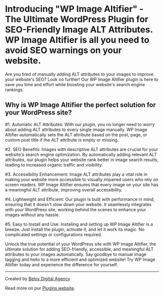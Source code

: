 # Introducing "WP Image Altifier" - The Ultimate WordPress Plugin for SEO-Friendly Image ALT Attributes. WP Image Altifier is all you need to avoid SEO warnings on your website.

Are you tired of manually adding ALT attributes to your images to improve your website's SEO? Look no further! Our WP Image Altifier plugin is here to save you time and effort while boosting your website's search engine rankings.

## Why is WP Image Altifier the perfect solution for your WordPress site?

#1. Automatic ALT Attributes: With our plugin, you no longer need to worry about adding ALT attributes to every single image manually. WP Image Altifier automatically sets the ALT attribute based on the post, page, or custom post title if the ALT attribute is empty or missing.

#2. SEO Benefits: Images with descriptive ALT attributes are crucial for your website's search engine optimization. By automatically adding relevant ALT attributes, our plugin helps your website rank better in image search results, leading to increased organic traffic and visibility.

#3. Accessibility Enhancement: Image ALT attributes play a vital role in making your website more accessible to visually impaired users who rely on screen readers. WP Image Altifier ensures that every image on your site has a meaningful ALT attribute, improving overall accessibility.

#4. Lightweight and Efficient: Our plugin is built with performance in mind, ensuring that it doesn't slow down your website. It seamlessly integrates with your WordPress site, working behind the scenes to enhance your images without any hassle.

#5. Easy to Install and Use: Installing and setting up WP Image Altifier is a breeze. Just install the plugin, activate it, and let it work its magic. No complicated settings or configurations required.

Unlock the true potential of your WordPress site with WP Image Altifier, the ultimate solution for adding SEO-friendly, accessible, and meaningful ALT attributes to your images automatically. Say goodbye to manual image tagging and hello to a more efficient and optimized website! Try WP Image Altifier today and experience the difference for yourself.

_____________________

Created by [Belov Digital Agency](https://belovdigital.agency/)

Read more on pur [Plugins website](https://plugins.belov.digital/).
